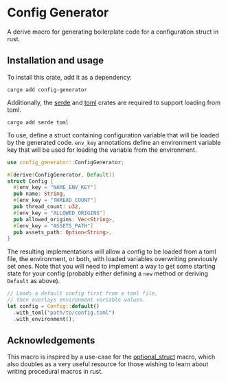 # Config Generator

A derive macro for generating boilerplate code for a configuration struct in rust.

## Installation and usage

To install this crate, add it as a dependency:

`cargo add config-generator`

Additionally, the [serde](https://crates.io/crates/serde) and [toml](https://crates.io/crates/toml) crates are required
to support loading from toml.

`cargo add serde toml`

To use, define a struct containing configuration variable that will be loaded by the generated code. `env_key` annotations define an environment variable key that will be used for loading the variable from the environment.

```rust
use config_generator::ConfigGenerator;

#[derive(ConfigGenerator, Default)]
struct Config {
  #[env_key = "NAME_ENV_KEY"]
  pub name: String,
  #[env_key = "THREAD_COUNT"]
  pub thread_count: u32,
  #[env_key = "ALLOWED_ORIGINS"]
  pub allowed_origins: Vec<String>,
  #[env_key = "ASSETS_PATH"]
  pub assets_path: Option<String>,
}
```

The resulting implementations will allow a config to be loaded from a toml file, the environment, or both, with loaded variables overwriting previously set ones. Note that you will need to implement a way to get some starting state for your config (probably either defining a `new` method or deriving `Default` as above).

```rust
// Loads a default config first from a toml file,
// then overlays environment variable values.
let config = Config::default()
  .with_toml("path/to/config.toml")
  .with_environment();
```

## Acknowledgements

This macro is inspired by a use-case for the [optional_struct](https://crates.io/crates/optional_struct) macro, which also doubles as a very useful resource for those wishing to learn about writing procedural macros in rust.
